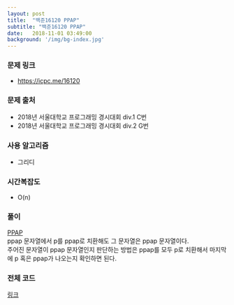 ```yaml
---
layout: post
title:  "백준16120 PPAP"
subtitle: "백준16120 PPAP"
date:   2018-11-01 03:49:00
background: '/img/bg-index.jpg'
---
```


### 문제 링크
* https://icpc.me/16120

### 문제 출처
* 2018년 서울대학교 프로그래밍 경시대회 div.1 C번
* 2018년 서울대학교 프로그래밍 경시대회 div.2 G번

### 사용 알고리즘
* 그리디

### 시간복잡도
* O(n)

### 풀이
<a href = "https://youtu.be/0E00Zuayv9Q">PPAP</a><br>
ppap 문자열에서 p를 ppap로 치환해도 그 문자열은 ppap 문자열이다.<br>
주어진 문자열이 ppap 문자열인지 판단하는 방법은 ppap를 모두 p로 치환해서 마지막에 p 혹은 ppap가 나오는지 확인하면 된다.

### 전체 코드
<a href = "https://github.com/justiceHui/BOJ/blob/master/University/16120.cpp">링크</a>
